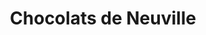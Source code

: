 ---
title: "Chocolats de Neuville"
url: /mantes-la-jolie/chocolats-de-neuville/
shop: Schokolade
---